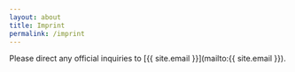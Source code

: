 ```yaml
---
layout: about
title: Imprint
permalink: /imprint
---
```


Please direct any official inquiries to [{{ site.email }}](mailto:{{ site.email }}).
